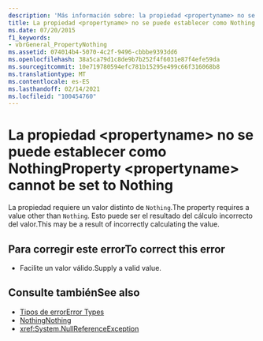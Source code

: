 ```yaml
---
description: 'Más información sobre: la propiedad <propertyname> no se puede establecer en Nothing'
title: La propiedad <propertyname> no se puede establecer como Nothing
ms.date: 07/20/2015
f1_keywords:
- vbrGeneral_PropertyNothing
ms.assetid: 074014b4-5070-4c2f-9496-cbbbe9393dd6
ms.openlocfilehash: 38a5ca79d1c8de9b7b252f4f6031e87f4efe59da
ms.sourcegitcommit: 10e719780594efc781b15295e499c66f316068b8
ms.translationtype: MT
ms.contentlocale: es-ES
ms.lasthandoff: 02/14/2021
ms.locfileid: "100454760"
---
```

# <a name="property-propertyname-cannot-be-set-to-nothing"></a><span data-ttu-id="00f46-103">La propiedad \<propertyname> no se puede establecer como Nothing</span><span class="sxs-lookup"><span data-stu-id="00f46-103">Property \<propertyname> cannot be set to Nothing</span></span>

<span data-ttu-id="00f46-104">La propiedad requiere un valor distinto de `Nothing`.</span><span class="sxs-lookup"><span data-stu-id="00f46-104">The property requires a value other than `Nothing`.</span></span> <span data-ttu-id="00f46-105">Esto puede ser el resultado del cálculo incorrecto del valor.</span><span class="sxs-lookup"><span data-stu-id="00f46-105">This may be a result of incorrectly calculating the value.</span></span>  
  
## <a name="to-correct-this-error"></a><span data-ttu-id="00f46-106">Para corregir este error</span><span class="sxs-lookup"><span data-stu-id="00f46-106">To correct this error</span></span>  
  
- <span data-ttu-id="00f46-107">Facilite un valor válido.</span><span class="sxs-lookup"><span data-stu-id="00f46-107">Supply a valid value.</span></span>  
  
## <a name="see-also"></a><span data-ttu-id="00f46-108">Consulte también</span><span class="sxs-lookup"><span data-stu-id="00f46-108">See also</span></span>

- [<span data-ttu-id="00f46-109">Tipos de error</span><span class="sxs-lookup"><span data-stu-id="00f46-109">Error Types</span></span>](../programming-guide/language-features/error-types.md)
- [<span data-ttu-id="00f46-110">Nothing</span><span class="sxs-lookup"><span data-stu-id="00f46-110">Nothing</span></span>](../language-reference/nothing.md)
- <xref:System.NullReferenceException>
